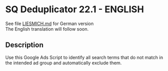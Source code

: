 # SQ Deduplicator 22.1 - ENGLISH
See file <a href="https://github.com/RicSti/google-ads-scripts-search-query-deduplicator/blob/main/LIESMICH.md">LIESMICH.md</a> for German version<br>
The English translation will follow soon.

## Description
Use this Google Ads Script to identify all search terms that do not match in the intended ad group and automatically exclude them.